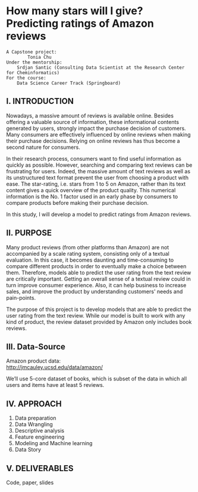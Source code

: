 # How many stars will I give? Predicting ratings of Amazon reviews

	A Capstone project: 
          	Tonia Chu
	Under the mentorship: 
   		Srdjan Santic (Consulting Data Scientist at the Research Center for Cheminformatics)
	For the course: 
 		Data Science Career Track (Springboard)

## I. INTRODUCTION
Nowadays, a massive amount of reviews is available online. Besides offering a valuable source of information, these informational contents generated by users, strongly impact the purchase decision of customers. Many consumers are effectively influenced by online reviews when making their purchase decisions. Relying on online reviews has thus become a second nature for consumers.

In their research process, consumers want to find useful information as quickly as possible. However, searching and comparing text reviews can be frustrating for users. Indeed, the massive amount of text reviews as well as its unstructured text format prevent the user from choosing a product with ease. The star-rating, i.e. stars from 1 to 5 on Amazon, rather than its text content gives a quick overview of the product quality. This numerical information is the No. 1 factor used in an early phase by consumers to compare products before making their purchase decision.

In this study, I will develop a model to predict ratings from Amazon reviews.

## II. PURPOSE
Many product reviews (from other platforms than Amazon) are not accompanied by a scale rating system, consisting only of a textual evaluation. In this case, it becomes daunting and time-consuming to compare different products in order to eventually make a choice between them. Therefore, models able to predict the user rating from the text review are critically important. Getting an overall sense of a textual review could in turn improve consumer experience. Also, it can help business to increase sales, and improve the product by understanding customers' needs and pain-points.

The purpose of this project is to develop models that are able to predict the user rating from the text review. While our model is built to work with any kind of product, the review dataset provided by Amazon only includes book reviews.
 
## III. Data-Source
Amazon product data:  
http://jmcauley.ucsd.edu/data/amazon/
      
We’ll use 5-core dataset of books, which is subset of the data in which all users and items have at least 5 reviews.    

## IV. APPROACH
1. Data preparation
2. Data Wrangling
3. Descriptive analysis
4. Feature engineering
5. Modeling and Machine learning
6. Data Story

## V. DELIVERABLES
Code, paper, slides
